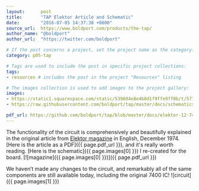 ```yaml
---
layout:      post
title:       "TAP Elektor Article and Schematic"
date:        "2016-07-05 14:37:38 +0800"
source_url:  https://www.boldport.com/products/the-tap/
author_name: "@boldport"
author_url:  "https://twitter.com/boldport"

# If the post concerns a project, set the project name as the category:
category: p05-tap

# Tags are used to include the post in specific project collections:
tags:
- resources # includes the post in the project "Resources" listing

# The images collection is used to add images to the project gallery:
images:
- https://static1.squarespace.com/static/539604e8e4b0d1f9ffe9ff0b/t/577ba571725e258e705b1476/1467721748601/?format=1000w
- https://raw.githubusercontent.com/boldport/tap/master/docs/schematics.jpg

pdf_url: https://github.com/boldport/tap/blob/master/docs/elektor-12-74-TAP.pdf
---
```


The functionality of the circuit is comprehensively and beautifully explained in the original article
from [Elektor magazine](https://www.elektor.com/magazines/) in English, December 1974.
[Here is the article as a PDF]({{ page.pdf_url }}), and it's really worth reading.
[Here is the schematic]({{ page.images[0] }}) I re-created for the board.
[![magazine]({{ page.images[0] }})]({{ page.pdf_url }})

We haven’t made any changes to the circuit, and remarkably all of the same components are still available today, including the original 7400 IC!
![circuit]({{ page.images[1] }})

